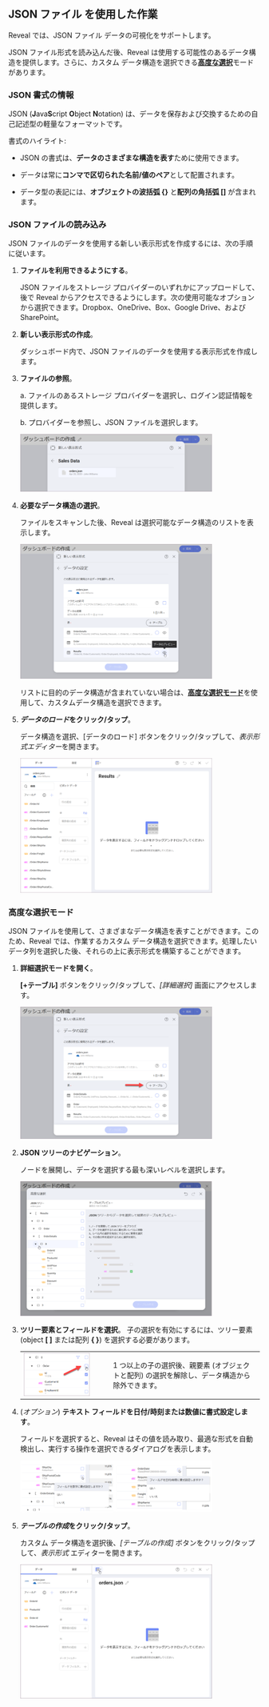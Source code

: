 ## JSON ファイル を使用した作業

Reveal では、JSON ファイル データの可視化をサポートします。

JSON ファイル形式を読み込んだ後、Reveal は使用する可能性のあるデータ構造を提供します。さらに、カスタム データ構造を選択できる[**高度な選択**](#json-advanced-selection)モードがあります。

### JSON 書式の情報

JSON (**J**ava**S**cript **O**bject **N**otation) は、データを保存および交換するための自己記述型の軽量なフォーマットです。

書式のハイライト:

  - JSON の書式は、**データのさまざまな構造を表す**ために使用できます。

  - データは常に**コンマで区切られた名前/値のペア**として配置されます。

  - データ型の表記には、**オブジェクトの波括弧 {}** と**配列の角括弧 \[\]** が含まれます。

### JSON ファイルの読み込み

JSON ファイルのデータを使用する新しい表示形式を作成するには、次の手順に従います。

1.  **ファイルを利用できるようにする**。

    JSON ファイルをストレージ プロバイダーのいずれかにアップロードして、後で Reveal からアクセスできるようにします。次の使用可能なオプションから選択できます。Dropbox、OneDrive、Box、Google Drive、および SharePoint。

2.  **新しい表示形式の作成**。

    ダッシュボード内で、JSON ファイルのデータを使用する表示形式を作成します。

3.  **ファイルの参照**。

    a.  ファイルのあるストレージ プロバイダーを選択し、ログイン認証情報を提供します。

    b.  プロバイダーを参照し、JSON ファイルを選択します。

    <img src="images/json-files-locate-file.png" alt="A JSON file located in a cloud data source" width="80%"/>

4.  **必要なデータ構造の選択**。

    ファイルをスキャンした後、Reveal は選択可能なデータ構造のリストを表示します。

    <img src="images/json-files-choose-data-structure.png" alt="Json Files Choose Data table" width="80%"/>

    リストに目的のデータ構造が含まれていない場合は、[**高度な選択モード**](#json-advanced-selection)を使用して、カスタムデータ構造を選択できます。

5.  ***データのロード*をクリック/タップ**。

    データ構造を選択、[データのロード] ボタンをクリック/タップして、*表示形式エディター*を開きます。

    <img src="images/JsonFilesVisualizationsEditor_All.png" alt="Json Files Visualizations Editor" width="80%"/>

<a name='json-advanced-selection'></a>
### 高度な選択モード

JSON ファイルを使用して、さまざまなデータ構造を表すことができます。このため、Reveal では、作業するカスタム データ構造を選択できます。処理したいデータ列を選択した後、それらの上に表示形式を構築することができます。

1.  **詳細選択モードを開く**。

    **[+テーブル]** ボタンをクリック/タップして、*[詳細選択]* 画面にアクセスします。

    <img src="images/json-files-open-advanced-selection.png" alt="Json Files Open Advanced Selection" width="80%"/>

2.  **JSON ツリーのナビゲーション**。

    ノードを展開し、データを選択する最も深いレベルを選択します。

    <img src="images/json-files-navigate-tree.png" alt="Json Files Navigate Tree" width="80%"/>

3.  **ツリー要素とフィールドを選択**。
    子の選択を有効にするには、ツリー要素 (object **[ ]** または配列 **{ }**) を選択する必要があります。

    |                                                                             |                                                                                                                                           |
    | --------------------------------------------------------------------------- | ----------------------------------------------------------------------------------------------------------------------------------------- |
    | <img src="images/json-files-unselect-elements.png" alt="Json Files Unselect Elements" width="80%"/> | 1 つ以上の子の選択後、親要素 (オブジェクトと配列) の選択を解除し、データ構造から除外できます。 |


4.  (*オプション*) **テキスト フィールドを日付/時刻または数値に書式設定します**。

    フィールドを選択すると、Reveal はその値を読み取り、最適な形式を自動検出し、実行する操作を選択できるダイアログを表示します。

    <img src="images/json-files-format-fields.png" alt="Json Files Format Fields" width="80%"/>

5.  ***テーブルの作成*をクリック/タップ**。

    カスタム データ構造を選択後、*[テーブルの作成]* ボタンをクリック/タップして、*表示形式* エディターを開きます。

    <img src="images/json-files-visualizations-editor2.png" alt="JsonFilesVisualizationsEditor2\_All" width="80%"/>
